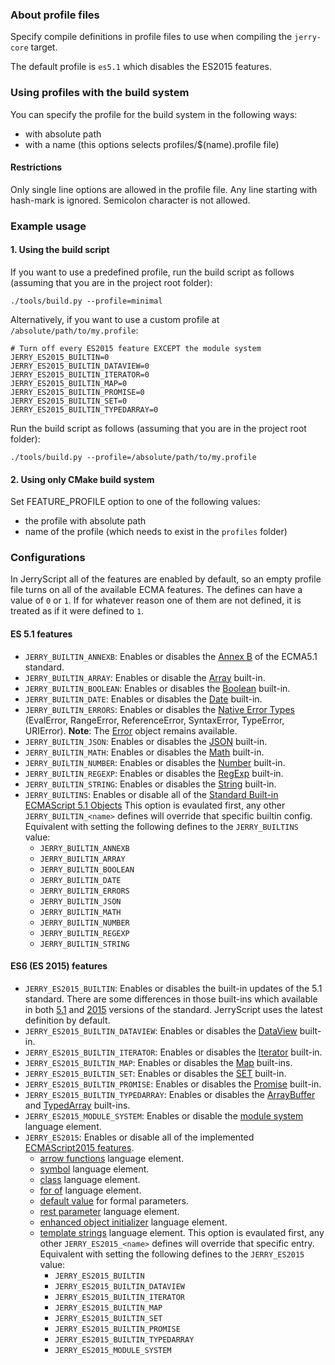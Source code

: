 ### About profile files

Specify compile definitions in profile files to use when compiling the `jerry-core` target.

The default profile is ``es5.1`` which disables the ES2015 features.

### Using profiles with the build system

You can specify the profile for the build system in the following ways:
  * with absolute path
  * with a name (this options selects profiles/$(name).profile file)

#### Restrictions
Only single line options are allowed in the profile file. Any line starting with hash-mark is ignored. Semicolon character is not allowed.


### Example usage

#### 1. Using the build script

If you want to use a predefined profile, run the build script as follows
(assuming that you are in the project root folder):

```
./tools/build.py --profile=minimal
```

Alternatively, if you want to use a custom profile at
`/absolute/path/to/my.profile`:

```
# Turn off every ES2015 feature EXCEPT the module system
JERRY_ES2015_BUILTIN=0
JERRY_ES2015_BUILTIN_DATAVIEW=0
JERRY_ES2015_BUILTIN_ITERATOR=0
JERRY_ES2015_BUILTIN_MAP=0
JERRY_ES2015_BUILTIN_PROMISE=0
JERRY_ES2015_BUILTIN_SET=0
JERRY_ES2015_BUILTIN_TYPEDARRAY=0
```

Run the build script as follows (assuming that you are in the project root
folder):

```
./tools/build.py --profile=/absolute/path/to/my.profile
```


#### 2. Using only CMake build system

Set FEATURE_PROFILE option to one of the following values:
* the profile with absolute path
* name of the profile (which needs to exist in the `profiles` folder)


### Configurations

In JerryScript all of the features are enabled by default, so an empty profile file turns on all of the available ECMA features.
The defines can have a value of `0` or `1`. If for whatever reason one of them are not defined, it is treated as if it were
defined to `1`.

#### ES 5.1 features

* `JERRY_BUILTIN_ANNEXB`:
  Enables or disables the [Annex B](http://www.ecma-international.org/ecma-262/5.1/index.html#sec-B) of the ECMA5.1 standard.
* `JERRY_BUILTIN_ARRAY`:
  Enables or disable the [Array](http://www.ecma-international.org/ecma-262/5.1/index.html#sec-15.4) built-in.
* `JERRY_BUILTIN_BOOLEAN`:
  Enables or disables the [Boolean](http://www.ecma-international.org/ecma-262/5.1/index.html#sec-15.6) built-in.
* `JERRY_BUILTIN_DATE`:
  Enables or disables the [Date](http://www.ecma-international.org/ecma-262/5.1/index.html#sec-15.9) built-in.
* `JERRY_BUILTIN_ERRORS`:
  Enables or disables the [Native Error Types](http://www.ecma-international.org/ecma-262/5.1/index.html#sec-15.11.6) (EvalError, RangeError, ReferenceError, SyntaxError, TypeError, URIError).
  **Note**: The [Error](http://www.ecma-international.org/ecma-262/5.1/index.html#sec-15.11.2) object remains available.
* `JERRY_BUILTIN_JSON`:
  Enables or disables the [JSON](http://www.ecma-international.org/ecma-262/5.1/index.html#sec-15.12) built-in.
* `JERRY_BUILTIN_MATH`:
  Enables or disables the [Math](http://www.ecma-international.org/ecma-262/5.1/index.html#sec-15.8) built-in.
* `JERRY_BUILTIN_NUMBER`:
  Enables or disables the [Number](http://www.ecma-international.org/ecma-262/5.1/index.html#sec-15.7) built-in.
* `JERRY_BUILTIN_REGEXP`:
  Enables or disables the [RegExp](http://www.ecma-international.org/ecma-262/5.1/index.html#sec-15.10) built-in.
* `JERRY_BUILTIN_STRING`:
  Enables or disables the [String](http://www.ecma-international.org/ecma-262/5.1/index.html#sec-15.5) built-in.
* `JERRY_BUILTINS`:
  Enables or disable all of the [Standard Built-in ECMAScript 5.1 Objects](http://www.ecma-international.org/ecma-262/5.1/index.html#sec-15)
  This option is evaulated first, any other `JERRY_BUILTIN_<name>` defines will override that specific builtin config.
  Equivalent with setting the following defines to the `JERRY_BUILTINS` value:
    * `JERRY_BUILTIN_ANNEXB`
    * `JERRY_BUILTIN_ARRAY`
    * `JERRY_BUILTIN_BOOLEAN`
    * `JERRY_BUILTIN_DATE`
    * `JERRY_BUILTIN_ERRORS`
    * `JERRY_BUILTIN_JSON`
    * `JERRY_BUILTIN_MATH`
    * `JERRY_BUILTIN_NUMBER`
    * `JERRY_BUILTIN_REGEXP`
    * `JERRY_BUILTIN_STRING`

#### ES6 (ES 2015) features

* `JERRY_ES2015_BUILTIN`:
  Enables or disables the built-in updates of the 5.1 standard. There are some differences in those built-ins which available in both [5.1](http://www.ecma-international.org/ecma-262/5.1/) and [2015](http://www.ecma-international.org/ecma-262/6.0/) versions of the standard. JerryScript uses the latest definition by default.
* `JERRY_ES2015_BUILTIN_DATAVIEW`:
  Enables or disables the [DataView](https://www.ecma-international.org/ecma-262/6.0/#sec-dataview-objects) built-in.
* `JERRY_ES2015_BUILTIN_ITERATOR`:
  Enables or disables the [Iterator](https://www.ecma-international.org/ecma-262/6.0/#sec-iterator-interface) built-in.
* `JERRY_ES2015_BUILTIN_MAP`:
  Enables or disables the [Map](http://www.ecma-international.org/ecma-262/6.0/#sec-keyed-collection) built-ins.
* `JERRY_ES2015_BUILTIN_SET`:
  Enables or disables the [SET](https://www.ecma-international.org/ecma-262/6.0/#sec-set-objects) built-in.
* `JERRY_ES2015_BUILTIN_PROMISE`:
  Enables or disables the [Promise](http://www.ecma-international.org/ecma-262/6.0/#sec-promise-objects) built-in.
* `JERRY_ES2015_BUILTIN_TYPEDARRAY`:
  Enables or disables the [ArrayBuffer](http://www.ecma-international.org/ecma-262/6.0/#sec-arraybuffer-objects) and [TypedArray](http://www.ecma-international.org/ecma-262/6.0/#sec-typedarray-objects) built-ins.
* `JERRY_ES2015_MODULE_SYSTEM`:
  Enables or disable the [module system](http://www.ecma-international.org/ecma-262/6.0/#sec-modules) language element.
* `JERRY_ES2015`: Enables or disable all of the implemented [ECMAScript2015 features](http://www.ecma-international.org/ecma-262/6.0/).
  * [arrow functions](http://www.ecma-international.org/ecma-262/6.0/#sec-arrow-function-definitions) language element.
  * [symbol](https://www.ecma-international.org/ecma-262/6.0/#sec-symbol-objects) language element.
  * [class](https://www.ecma-international.org/ecma-262/6.0/#sec-class-definitions) language element.
  * [for of](https://www.ecma-international.org/ecma-262/6.0/#sec-for-in-and-for-of-statements) language element.
  * [default value](http://www.ecma-international.org/ecma-262/6.0/#sec-function-definitions) for formal parameters.
  * [rest parameter](http://www.ecma-international.org/ecma-262/6.0/#sec-function-definitions) language element.
  * [enhanced object initializer](http://www.ecma-international.org/ecma-262/6.0/#sec-object-initializer) language element.
  * [template strings](http://www.ecma-international.org/ecma-262/6.0/#sec-static-semantics-templatestrings) language element.
  This option is evaulated first, any other `JERRY_ES2015_<name>` defines will override that specific entry.
  Equivalent with setting the following defines to the `JERRY_ES2015` value:
    * `JERRY_ES2015_BUILTIN`
    * `JERRY_ES2015_BUILTIN_DATAVIEW`
    * `JERRY_ES2015_BUILTIN_ITERATOR`
    * `JERRY_ES2015_BUILTIN_MAP`
    * `JERRY_ES2015_BUILTIN_SET`
    * `JERRY_ES2015_BUILTIN_PROMISE`
    * `JERRY_ES2015_BUILTIN_TYPEDARRAY`
    * `JERRY_ES2015_MODULE_SYSTEM`

